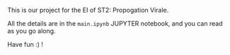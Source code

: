This is our project for the EI of ST2: Propogation Virale.  
 
All the details are in the `main.ipynb` JUPYTER notebook, and you can read as you go along. 
  
Have fun :) !  
   
  
